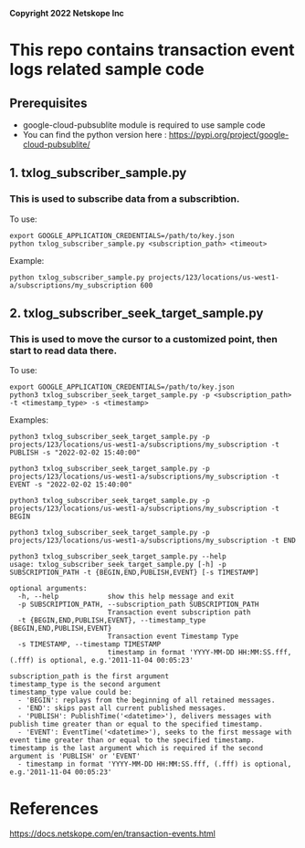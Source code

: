 **Copyright 2022 Netskope Inc**

# This repo contains transaction event logs related sample code

## Prerequisites
* google-cloud-pubsublite module is required to use sample code
* You can find the python version here : https://pypi.org/project/google-cloud-pubsublite/

## 1. txlog_subscriber_sample.py
### This is used to subscribe data from a subscribtion.

To use:

```shell
export GOOGLE_APPLICATION_CREDENTIALS=/path/to/key.json
python txlog_subscriber_sample.py <subscription_path> <timeout>
```
Example:
```
python txlog_subscriber_sample.py projects/123/locations/us-west1-a/subscriptions/my_subscription 600
```

## 2. txlog_subscriber_seek_target_sample.py
### This is used to move the cursor to a customized point, then start to read data there.

To use:

```shell
export GOOGLE_APPLICATION_CREDENTIALS=/path/to/key.json
python3 txlog_subscriber_seek_target_sample.py -p <subscription_path> -t <timestamp_type> -s <timestamp>
```
Examples: 
```shell
python3 txlog_subscriber_seek_target_sample.py -p projects/123/locations/us-west1-a/subscriptions/my_subscription -t PUBLISH -s "2022-02-02 15:40:00"

python3 txlog_subscriber_seek_target_sample.py -p projects/123/locations/us-west1-a/subscriptions/my_subscription -t EVENT -s "2022-02-02 15:40:00"

python3 txlog_subscriber_seek_target_sample.py -p projects/123/locations/us-west1-a/subscriptions/my_subscription -t BEGIN

python3 txlog_subscriber_seek_target_sample.py -p projects/123/locations/us-west1-a/subscriptions/my_subscription -t END
```
```shell
python3 txlog_subscriber_seek_target_sample.py --help
usage: txlog_subscriber_seek_target_sample.py [-h] -p SUBSCRIPTION_PATH -t {BEGIN,END,PUBLISH,EVENT} [-s TIMESTAMP]

optional arguments:
  -h, --help            show this help message and exit
  -p SUBSCRIPTION_PATH, --subscription_path SUBSCRIPTION_PATH
                        Transaction event subscription path
  -t {BEGIN,END,PUBLISH,EVENT}, --timestamp_type {BEGIN,END,PUBLISH,EVENT}
                        Transaction event Timestamp Type
  -s TIMESTAMP, --timestamp TIMESTAMP
                        timestamp in format 'YYYY-MM-DD HH:MM:SS.fff, (.fff) is optional, e.g.'2011-11-04 00:05:23'

subscription_path is the first argument
timestamp_type is the second argument
timestamp_type value could be:
  - 'BEGIN': replays from the beginning of all retained messages.
  - 'END': skips past all current published messages.
  - 'PUBLISH': PublishTime('<datetime>'), delivers messages with publish time greater than or equal to the specified timestamp.
  - 'EVENT': EventTime('<datetime>'), seeks to the first message with event time greater than or equal to the specified timestamp.
timestamp is the last argument which is required if the second argument is 'PUBLISH' or 'EVENT'
  - timestamp in format 'YYYY-MM-DD HH:MM:SS.fff, (.fff) is optional, e.g.'2011-11-04 00:05:23'

```

# References
https://docs.netskope.com/en/transaction-events.html
